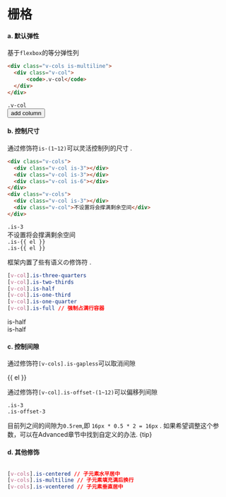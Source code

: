 # 栅格

#### a. 默认弹性

基于`flexbox`的等分弹性列

```html
<div class="v-cols is-multiline">
  <div class="v-col">
      <code>.v-col</code>
  </div>
</div>
```

<div class="v-cols is-multiline">
  <div class="v-col sd-grid-column" v-for="el in flexCols">
    <span class="sd-grid-block">
      <code>.v-col</code>
    </span>
  </div>
</div>
<button class="v-btn is-small is-light" @click="flexCols.push(true)">add column</button>  

#### b. 控制尺寸

通过修饰符`is-(1~12)`可以灵活控制列的尺寸 .

```html
<div class="v-cols">
  <div class="v-col is-3"></div>
  <div class="v-col is-3"></div>
  <div class="v-col is-6"></div>
</div>
<div class="v-cols">
  <div class="v-col is-3"></div>
  <div class="v-col">不设置将会撑满剩余空间</div>
</div>

```

<div class="v-container">
  <div class="v-cols">
    <div class="v-col is-3">
        <span class="sd-grid-block">
            <code>.is-3</code>
        </span>
    </div>
    <div class="v-col">
        <span class="sd-grid-block">
          不设置将会撑满剩余空间
        </span>
    </div>
  </div>

  <div class="v-cols">
    <div class="v-col sd-grid-column"
         :class="`is-${el}`"
         v-for="el in grids[0]">
      <span class="sd-grid-block">
        <code>.is-{{ el }}</code>
      </span>
    </div>
  </div>

  <div class="v-cols">
    <div class="v-col sd-grid-column"
         :class="`is-${el}`"
         v-for="el in grids[1]"
    >
        <span class="sd-grid-block">
          <code>.is-{{ el }}</code>
        </span>
    </div>
  </div>
</div>

框架内置了些有语义の修饰符 .

```css
[v-col].is-three-quarters
[v-col].is-two-thirds
[v-col].is-half
[v-col].is-one-third
[v-col].is-one-quarter
[v-col].is-full // 强制占满行容器
```

<div class="v-cols">
  <div class="v-col is-half sd-grid-column">
    <span class="sd-grid-block">
      is-half
    </span>
  </div>
  <div class="v-col is-half sd-grid-column">
    <span class="sd-grid-block">
      is-half
    </span>
  </div>
</div>

#### c. 控制间隙

通过修饰符`[v-cols].is-gapless`可以取消间隙

<div class="v-cols is-gapless">
  <div class="v-col sd-grid-column"
       v-for="el in cols">
    <span class="sd-grid-block">
      {{ el }}
    </span>
  </div>
</div>


通过修饰符`[v-col].is-offset-(1~12)`可以偏移列间隙

<div class="v-cols">
  <div class="v-col sd-grid-column is-3">
    <span class="sd-grid-block">
        <code>.is-3</code>
    </span>
  </div>
  <div class="v-col sd-grid-column is-offset-3">
    <span class="sd-grid-block">
        <code>.is-offset-3</code>
    </span>
  </div>

</div>

目前列之间的间隙为`0.5rem`,即 `16px * 0.5 * 2 = 16px` . 如果希望调整这个参数，可以在Advanced章节中找到自定义的办法.
{tip}


#### d. 其他修饰

```css

[v-cols].is-centered // 子元素水平居中
[v-cols].is-multiline // 子元素填充满后换行
[v-cols].is-vcentered // 子元素垂直居中

```

<script>
  export default {
    data () {
      return {
        flexCols: [1, 1],
        cols: Array.from({length: 12}).map((n, i) => (i + 1)),
        grids: [
          [2, 3, 7],
          [3, 3, 6]
        ]
      }
    }
  }
</script>

<style lang="scss" type="text/scss">
  @import "~root/scss/pre";

  .sd-grid-block {
    display: block;
    padding: 35px 15px;
    text-align: center;
    background-color: $light;
  }
</style>
